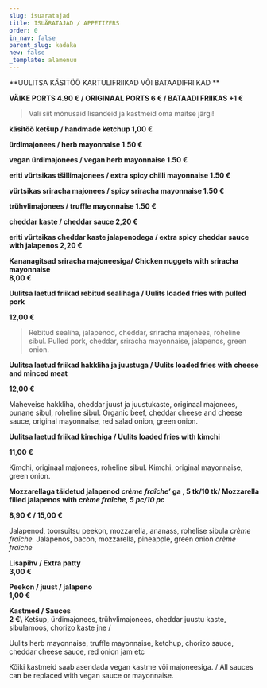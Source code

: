 ```yaml
---
slug: isuaratajad
title: ISUÄRATAJAD / APPETIZERS
order: 0
in_nav: false
parent_slug: kadaka
new: false
_template: alamenuu
---
```


<div class="ellipsis"></div>

**UULITSA KÄSITÖÖ KARTULIFRIIKAD VÕI BATAADIFRIIKAD **

**VÄIKE PORTS 4.90 € / ORIGINAAL PORTS 6 € / BATAADI FRIIKAS +1 €**

> Vali siit mõnusaid lisandeid ja kastmeid oma maitse järgi!

**käsitöö ketšup  / handmade ketchup    1,00 €**

**ürdimajonees /  herb mayonnaise 1.50 €**

**vegan ürdimajonees / vegan herb mayonnaise 1.50 €**

**eriti vürtsikas tšillimajonees / extra spicy chilli mayonnaise 1.50 €**

**vürtsikas sriracha majonees / spicy sriracha mayonnaise 1.50 €**

**trühvlimajonees / truffle mayonnaise 1.50 €**

</span> **cheddar kaste / cheddar sauce 2,20 €**

**eriti vürtsikas cheddar kaste jalapenodega / extra spicy cheddar sauce with jalapenos 2,20 €**

</span>**Kananagitsad sriracha majoneesiga/ Chicken nuggets with sriracha mayonnaise**\
**8,00 €**

**Uulitsa laetud friikad rebitud sealihaga / Uulits loaded fries with pulled pork**

**12,00 €**

<div class="ellipsis"></div>

> <span class="koostis"> Rebitud sealiha, jalapenod, cheddar, sriracha majonees, roheline sibul. Pulled pork, cheddar, sriracha mayonnaise, jalapenos, green onion.

<span class="spicy"></span>

**Uulitsa laetud friikad hakkliha ja juustuga /  Uulits loaded fries with cheese and minced meat**

**12,00 €**

<span class="koostis"> Maheveise hakkliha, cheddar juust ja juustukaste, originaal majonees, punane sibul, roheline sibul. Organic beef, cheddar cheese and cheese sauce, original mayonnaise, red salad onion, green onion.

**Uulitsa laetud friikad kimchiga /  Uulits loaded fries with kimchi**

**11,00 €**

<span class="koostis"> Kimchi, originaal majonees, roheline sibul. Kimchi, original mayonnaise, green onion.

</span> <span class="spicy"></span>  **Mozzarellaga täidetud jalapenod *crème fraîche*’ ga , 5 tk/10 tk/ Mozzarella filled jalapenos with *crème fraîche, 5 pc/10 pc***

**8,90 € / 15,00 €**

<span class="koostis">Jalapenod, toorsuitsu peekon, mozzarella, ananass, rohelise sibula *crème fraîche.* Jalapenos, bacon, mozzarella, pineapple, green onion *crème fraîche*

**Lisapihv / Extra patty**\
**3,00 €**

<span class="spicy"></span>
**Peekon / juust / jalapeno**\
**1,00 €**

**Kastmed / Sauces**\
**2 €**\ <span class="koostis">Ketšup, ürdimajonees, trühvlimajonees, cheddar juustu kaste, sibulamoos, chorizo kaste jne /

Uulits herb mayonnaise, truffle mayonnaise, ketchup, chorizo sauce, cheddar cheese sauce, red onion jam etc</span>

Kõiki kastmeid saab asendada vegan kastme või  majoneesiga. / All sauces can be replaced with vegan sauce or mayonnaise.
